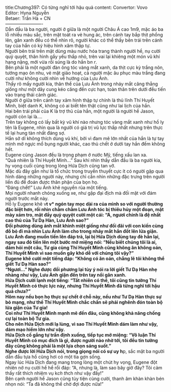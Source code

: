 title:Chương397: Có từng nghĩ tới hậu quả
content:
Convertor: Vovo<br>Editor: Hyna Nguyễn<br>Betaer: Trần Hà + CN<br>————————-<br>Dẫn đầu là ba người, người ở giữa là một người Châu Á cao 1m9, mặc áo ba lỗ nhiều màu sắc, trên mặt toát ra vẻ hung ác, trên cánh tay bắp thịt phồng lên, gân xanh đều có thể nhìn rõ, người khác có thể thấy bên trái trên cánh tay của hắn có ký hiệu hình xăm thập tự.<br>Người bên trái trên mặt dùng màu nước hóa trang thành người hề, nụ cười quỷ quyệt, thân hình gầy yếu thấp nhỏ, trên vai lại khiêng một món vũ khí hạng nặng, mới vừa rồi súng là do hắn b*n r*.<br>Bên phải là một người đàn ông tóc vàng mắt xanh, da thịt cực kỳ trắng nõn, tướng mạo ôn nhu, vẻ mặt giảo hoạt, cả người mặc âu phục màu trắng đang cười như không cười nhìn về hướng của Lưu Ảnh.<br>Thấy rõ mấy người kia, thân thể của Lưu Ảnh trong nháy mắt căng thẳng giống như một dây cung kéo căng đến cực hạn, toàn thân trên dưới đều tiến vào trạng thái cảnh giác.<br>Người ở giữa trên cánh tay xăm hình thập tự chính là thủ lĩnh Thí Huyết Minh, biệt danh K, không có ai biết tên thật cũng như lai lịch của hắn.<br>Hai bên trái phải của K là trợ thủ của hắn, một người là người hề Jason, người còn lại là….<br>Trên tay không có lấy bất kỳ vũ khí nào nhưng tóc vàng mắt xanh như hồ ly tên là Eugene, nhìn qua là người có giá trị vũ lực thấp nhất nhưng trên thực tế lại hung tàn nhất đáng sợ.<br>Hắn sở dĩ không thích dùng vũ khí, bởi vì đam mê lớn nhất của hắn là tự tay mình mở ngực mổ bụng người khác, cao thủ chết ở dưới tay hắn đếm không hết.<br>Eugene cùng Jason đều là trọng phạm ở nước Mỹ, tiếng xấu lan xa.<br>“Quả nhiên là Thí Huyết Minh…” Sau khi nhìn thấy dẫn đầu là ba người kia, hy vọng cuối cùng trong lòng Hứa Dịch cũng tan vỡ.<br>Mặc dù đây gần như là tổ chức trong truyền thuyết cực ít có người gặp qua hình dáng những người này, nhưng chỉ cần nhìn những đặc trưng trên người liền đủ để đoán được thân phận của bọn họ.<br>“Đáng chết!” Lưu Ảnh khẽ nguyền rủa một tiếng.<br>Mọi người nhanh chóng xuống xe, như gặp đại địch mà đối mặt với đám người trước mắt này.<br>Hồ ly Eugene khẽ v**t v* ngón tay mọc dài ra của mình so với người thường đặc biệt hơn, rồi nhìn chằm chằm Lưu Ảnh tóc bị thiêu hủy một đoạn, mặt mày xám tro, mặt đầy quỷ quyệt cười một cái: “A, ngươi chính là đệ nhất cao thủ của Tư Dạ Hàn, Lưu Ảnh sao?”<br>Đối phương dùng ánh mắt khinh miệt giống như đối đãi với con kiến cùng đồ bỏ đi mà nhìn Lưu Ảnh làm cho trong nháy mắt hắn đốt lên lửa giận.<br>Lưu Ảnh đang muốn tiến lên đáp trả, lại bị Hứa Dịch dùng tay đè hắn lại, ngay sau đó tiến lên một bước mở miệng nói: “Nếu biết chúng tôi là ai, dám hỏi một câu, Tư gia cùng Thí Huyết Minh cũng không ân không oán, Thí Huyết Minh vì sao muốn gây khó dễ với chúng tôi vậy?”<br>Eugene khẽ cười một tiếng đáp: “Không có ân oán, chẳng lẽ tôi không thể giết Tư Dạ Hàn sao?”<br>“Ngươi…” Nghe được đối phương lại tùy ý nói ra lời giết Tư Dạ Hàn nhẹ nhàng như vậy, Lưu Ảnh giận đến trên tay nổi gân xanh.<br>Hứa Dịch cười lạnh một tiếng: “Tất nhiên có thể, tôi cũng tin tưởng Thí Huyết Minh có thực lực này, nhưng Thí Huyết Minh đã từng nghĩ tới hậu quả chưa?”<br>Hôm nay nếu bọn họ thực sự chết ở chỗ này, nếu như Tư Dạ Hàn thực sự bỏ mạng, như thế Thí Huyết Minh chắc chắn sẽ phải nghênh đón toàn bộ lửa giận của Tư gia!<br>Coi như Thí Huyết Minh mạnh mẽ đến đâu, cũng không khả năng chống cự lại toàn bộ Tư gia.<br>Cho nên Hứa Dịch mới lạ lùng, vì sao Thí Huyết Minh dám làm như vậy, dám mạo hiểm lớn như vậy.<br>Hứa Dịch cố gắng tự trấn định xuống, tiếp tục mở miệng: “Vô luận Thí Huyết Minh có mục đích là gì, được người nào nhờ tới, tôi đều tin tưởng đây cũng không phải là một lựa chọn sáng suốt.”<br>Nghe được lời Hứa Dịch nói, trong giọng nói có sự uy h**p, sắc mặt ba người dẫn đầu tựa hồ cũng hơi có một tia gợn sống.<br>Ngay lúc Hứa Dịch đang mang trong lòng một chút hy vọng, Eugene đột nhiên nở nụ cười hề hề rồi đáp: “A, nhưng là, làm sao bây giờ đây? Tôi cảm thấy rất thích nhiệm vụ k*ch th*ch như vậy đấy!”<br>Bên cạnh người hề Jason cũng tùy tiện cùng cười, thanh âm khàn khàn bén nhọn nói: “Ta đã không thể chờ đợi được nữa!”